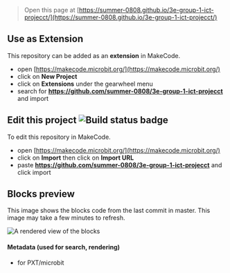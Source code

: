 
> Open this page at [https://summer-0808.github.io/3e-group-1-ict-projecct/](https://summer-0808.github.io/3e-group-1-ict-projecct/)

## Use as Extension

This repository can be added as an **extension** in MakeCode.

* open [https://makecode.microbit.org/](https://makecode.microbit.org/)
* click on **New Project**
* click on **Extensions** under the gearwheel menu
* search for **https://github.com/summer-0808/3e-group-1-ict-projecct** and import

## Edit this project ![Build status badge](https://github.com/summer-0808/3e-group-1-ict-projecct/workflows/MakeCode/badge.svg)

To edit this repository in MakeCode.

* open [https://makecode.microbit.org/](https://makecode.microbit.org/)
* click on **Import** then click on **Import URL**
* paste **https://github.com/summer-0808/3e-group-1-ict-projecct** and click import

## Blocks preview

This image shows the blocks code from the last commit in master.
This image may take a few minutes to refresh.

![A rendered view of the blocks](https://github.com/summer-0808/3e-group-1-ict-projecct/raw/master/.github/makecode/blocks.png)

#### Metadata (used for search, rendering)

* for PXT/microbit
<script src="https://makecode.com/gh-pages-embed.js"></script><script>makeCodeRender("{{ site.makecode.home_url }}", "{{ site.github.owner_name }}/{{ site.github.repository_name }}");</script>
